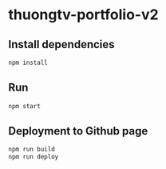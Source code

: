 # thuongtv-portfolio-v2
## Install dependencies
```bash
npm install
```

## Run 
```bash
npm start
```

## Deployment to Github page
```bash
npm run build
npm run deploy
```
